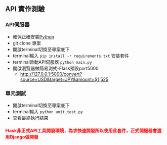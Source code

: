 ## API 實作測驗

### API伺服器

* 確保正確安裝[Python](https://www.python.org/ftp/python/3.12.0/python-3.12.0-amd64.exe)
* git clone 專案
* 開啟terminal切換至專案底下
* terminal輸入 `pip install -r requirements.txt` 安裝套件
* terminal啟動API伺服器 `python main.py`
* 開啟瀏覽器做簡易測式-Flask預設port5000
    - http://127.0.0.1:5000/convert?source=USD&target=JPY&amount=$1,525

### 單元測試

* 開啟terminal切換至專案底下
* terminal輸入 `python unit_test.py`
* 查看最終執行結果

#### <font color=red>Flask非正式API工具開發環境，為求快速開發所以使用此套件，正式伺服器會選用Django做開發</font>